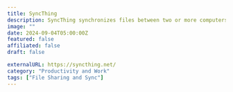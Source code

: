 ```yaml
---
title: SyncThing
description: SyncThing synchronizes files between two or more computers in real time, safely protected from prying eyes.
image: ""
date: 2024-09-04T05:00:00Z
featured: false
affiliated: false
draft: false

externalURL: https://syncthing.net/
category: "Productivity and Work"
tags: ["File Sharing and Sync"]
---
```

